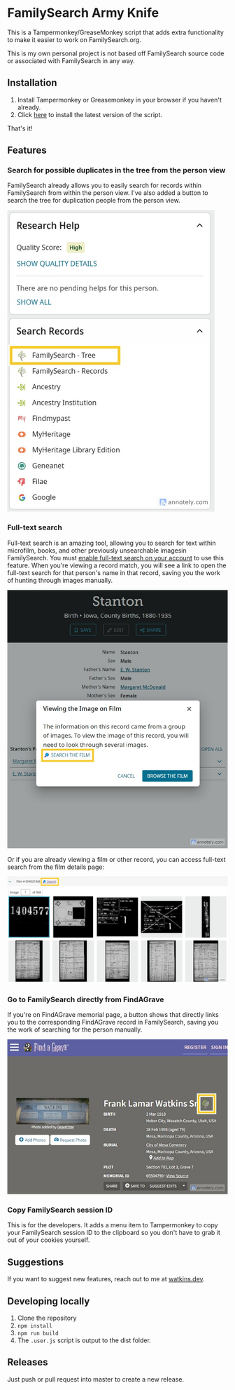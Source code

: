 # FamilySearch Army Knife

This is a Tampermonkey/GreaseMonkey script that adds extra functionality to make it easier to work on FamilySearch.org.

This is my own personal project is not based off FamilySearch source code or associated with FamilySearch in any way.

## Installation

1. Install Tampermonkey or Greasemonkey in your browser if you haven't already.
2. Click [here](https://github.com/matthewpwatkins/fs-army-knife/releases/latest/download/fs-army-knife.user.js) to install the latest version of the script.

That's it!

## Features

### Search for possible duplicates in the tree from the person view

FamilySearch already allows you to easily search for records within FamilySearch from within the person view. I've also added a button to search the tree for duplication people from the person view.

![Tree Search Button](./docs/img/tree-search-link.jpg)

### Full-text search

Full-text search is an amazing tool, allowing you to search for text within microfilm, books, and other previously unsearchable imagesin FamilySearch. You must [enable full-text search on your account](https://www.familysearch.org/en/labs/) to use this feature. When you're viewing a record match, you will see a link to open the full-text search for that person's name in that record, saving you the work of hunting through images manually.

![Full-text search link](./docs/img/film-search-from-record-page.jpg)

Or if you are already viewing a film or other record, you can access full-text search from the film details page:

![Full-text search link](./docs/img/film-search.jpg)

### Go to FamilySearch directly from FindAGrave

If you're on FindAGrave memorial page, a button shows that directly links you to the corresponding FindAGrave record in FamilySearch, saving you the work of searching for the person manually.

![FindAGrave link](./docs/img/findagrave-link.jpg)

### Copy FamilySearch session ID

This is for the developers. It adds a menu item to Tampermonkey to copy your FamilySearch session ID to the clipboard so you don't have to grab it out of your cookies yourself.

## Suggestions

If you want to suggest new features, reach out to me at [watkins.dev](https://watkins.dev).

## Developing locally

1. Clone the repository
2. `npm install`
3. `npm run build`
4. The `.user.js` script is output to the dist folder.

## Releases

Just push or pull request into master to create a new release.
